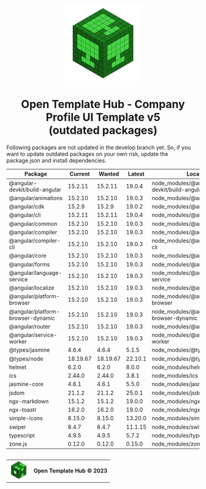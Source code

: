 <p align="center">
  <a href="https://opentemplatehub.com">
    <img src="https://raw.githubusercontent.com/open-template-hub/open-template-hub.github.io/master/assets/logo/ui/web-ui-logo.png" alt="Logo" width=200>
  </a>
</p>


<h1 align="center">
Open Template Hub - Company Profile UI Template v5
  <br/>
(outdated packages)
</h1>

Following packages are not updated in the develop branch yet. So, if you want to update outdated packages on your own risk, update the package.json and install dependencies.

| Package | Current | Wanted | Latest | Location |
| --- | --- | --- | --- | --- |
| @angular-devkit/build-angular | 15.2.11 | 15.2.11 | 19.0.4 | node_modules/@angular-devkit/build-angular |
| @angular/animations | 15.2.10 | 15.2.10 | 19.0.3 | node_modules/@angular/animations |
| @angular/cdk | 15.2.9 | 15.2.9 | 19.0.2 | node_modules/@angular/cdk |
| @angular/cli | 15.2.11 | 15.2.11 | 19.0.4 | node_modules/@angular/cli |
| @angular/common | 15.2.10 | 15.2.10 | 19.0.3 | node_modules/@angular/common |
| @angular/compiler | 15.2.10 | 15.2.10 | 19.0.3 | node_modules/@angular/compiler |
| @angular/compiler-cli | 15.2.10 | 15.2.10 | 19.0.3 | node_modules/@angular/compiler-cli |
| @angular/core | 15.2.10 | 15.2.10 | 19.0.3 | node_modules/@angular/core |
| @angular/forms | 15.2.10 | 15.2.10 | 19.0.3 | node_modules/@angular/forms |
| @angular/language-service | 15.2.10 | 15.2.10 | 19.0.3 | node_modules/@angular/language-service |
| @angular/localize | 15.2.10 | 15.2.10 | 19.0.3 | node_modules/@angular/localize |
| @angular/platform-browser | 15.2.10 | 15.2.10 | 19.0.3 | node_modules/@angular/platform-browser |
| @angular/platform-browser-dynamic | 15.2.10 | 15.2.10 | 19.0.3 | node_modules/@angular/platform-browser-dynamic |
| @angular/router | 15.2.10 | 15.2.10 | 19.0.3 | node_modules/@angular/router |
| @angular/service-worker | 15.2.10 | 15.2.10 | 19.0.3 | node_modules/@angular/service-worker |
| @types/jasmine | 4.6.4 | 4.6.4 | 5.1.5 | node_modules/@types/jasmine |
| @types/node | 18.19.67 | 18.19.67 | 22.10.1 | node_modules/@types/node |
| helmet | 6.2.0 | 6.2.0 | 8.0.0 | node_modules/helmet |
| ics | 2.44.0 | 2.44.0 | 3.8.1 | node_modules/ics |
| jasmine-core | 4.6.1 | 4.6.1 | 5.5.0 | node_modules/jasmine-core |
| jsdom | 21.1.2 | 21.1.2 | 25.0.1 | node_modules/jsdom |
| ngx-markdown | 15.1.2 | 15.1.2 | 19.0.0 | node_modules/ngx-markdown |
| ngx-toastr | 16.2.0 | 16.2.0 | 19.0.0 | node_modules/ngx-toastr |
| simple-icons | 8.15.0 | 8.15.0 | 13.20.0 | node_modules/simple-icons |
| swiper | 8.4.7 | 8.4.7 | 11.1.15 | node_modules/swiper |
| typescript | 4.9.5 | 4.9.5 | 5.7.2 | node_modules/typescript |
| zone.js | 0.12.0 | 0.12.0 | 0.15.0 | node_modules/zone.js |

<table align="right"><tr><td><a href="https://opentemplatehub.com"><img src="https://raw.githubusercontent.com/open-template-hub/open-template-hub.github.io/master/assets/logo/brand-logo.png" width="50px" alt="oth"/></a></td><td><b>Open Template Hub © 2023</b></td></tr></table>

